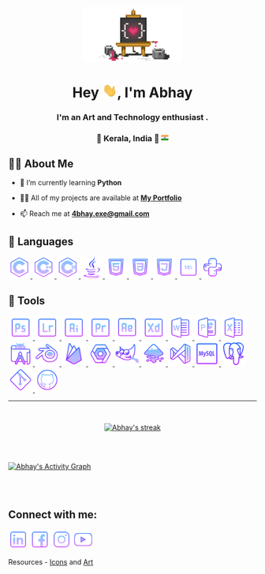 <p align="center"><a href="#"><img  width="40%" height="40%"  src="img/IntroBG2.png" /></a></p>
<h1 align="center">Hey <img src="img/wave.gif" width="30px">, I'm Abhay</h1> 

<h3 align="center">I'm an Art and Technology enthusiast .</h3>
<h3 align="center">📌 Kerala, India 🌴 <img src="img/icon/IN.svg" width="15px"></h3>


## 🙋‍♂️ About Me

<!-- - 🔭 I’m currently working on **[Wut?](https://Link)** -->

- 🌱 I’m currently learning **Python**

<!-- - 👯 I’m looking to collaborate on **OpenSource Projects** -->

- 👨‍💻 All of my projects are available at **[My Portfolio](https://portfolioLink)**

- 📫 Reach me at **4bhay.exe@gmail.com**
<!--
- ⚡ -->

## 🚀 Languages

<p align="left"> 
    <a href="https://en.wikipedia.org/wiki/C_(programming_language)" target="_blank"> <img src="img/icon/Lang/C.png" width="45px" />  </a>
    <a href="https://www.cplusplus.com/" target="_blank"> <img src="img/icon/Lang/Cpp.png" width="45px" />  </a>  
    <a href="https://docs.microsoft.com/en-us/dotnet/csharp/" target="_blank"> <img src="img/icon/Lang/CSharp.png" width="45px" />  </a>
    <a href="https://www.java.com" target="_blank"> <img src="img/icon/Lang/Java.png" width="45px" />  </a>
    <a href="https://html.com/" target="_blank"> <img src="img/icon/Lang/HTML.png" width="45px" />  </a>
    <a href="https://en.wikipedia.org/wiki/CSS" target="_blank"> <img src="img/icon/Lang/CSS.png" width="45px" />  </a>
    <a href="https://www.javascript.com/" target="_blank"> <img src="img/icon/Lang/JS.png" width="45px" />  </a>
    <a href="https://en.wikipedia.org/wiki/SQL" target="_blank"> <img src="img/icon/Lang/SQL.png" width="45px" />  </a>
    <a href="https://www.python.org/" target="_blank"> <img src="img/icon/Lang/Python.png" width="45px" />  </a>    
   
</p>

## 🚀 Tools

<p align="left"> 
    <a href="https://www.adobe.com/in/products/photoshop.html" target="_blank"> <img src="img/icon/Tools/Ps.png" width="50px" />  </a>
    <a href="https://www.adobe.com/in/products/photoshop-lightroom.html" target="_blank"> <img src="img/icon/Tools/Lr.png" width="50px" />  </a>
    <a href="https://www.adobe.com/in/products/illustrator.html" target="_blank"> <img src="img/icon/Tools/Ai.png" width="50px" />  </a>
    <a href="https://www.adobe.com/in/products/premiere.html" target="_blank"> <img src="img/icon/Tools/Pr.png" width="50px" />  </a>
    <a href="https://www.adobe.com/in/products/aftereffects.html" target="_blank"> <img src="img/icon/Tools/Ae.png" width="50px" />  </a>
    <a href="https://www.adobe.com/in/products/xd.html" target="_blank"> <img src="img/icon/Tools/Xd.png" width="50px" />  </a> 
    <a href="https://www.office.com/" target="_blank"> <img src="img/icon/Tools/MSW.png" width="50px" />  </a>
    <a href="https://www.office.com/" target="_blank"> <img src="img/icon/Tools/MSPP.png" width="50px" />  </a>
    <a href="https://www.office.com/" target="_blank"> <img src="img/icon/Tools/MSExcell.png" width="50px" />  </a>
    <a href="https://developer.android.com/studio" target="_blank"> <img src="img/icon/Tools/AndroidStudio.png" width="50px" />  </a>
    <a href="https://www.blender.org/" target="_blank"> <img src="img/icon/Tools/Blender.png" width="50px" />  </a>
    <a href="https://firebase.google.com/" target="_blank"> <img src="img/icon/Tools/Firebase.png" width="50px" />  </a>
    <a href="https://cloud.google.com/" target="_blank"> <img src="img/icon/Tools/GCP.png" width="50px" />  </a>
    <a href="https://www.gimp.org/" target="_blank"> <img src="img/icon/Tools/Gimp.png" width="50px" />  </a>
    <a href="https://inkscape.org/" target="_blank"> <img src="img/icon/Tools/Inkscape.png" width="50px" />  </a>
    <a href="https://visualstudio.microsoft.com/" target="_blank"> <img src="img/icon/Tools/MSVS.png" width="50px" />  </a>
    <a href="https://www.mysql.com/" target="_blank"> <img src="img/icon/Tools/MySQL.png" width="50px" />  </a>
    <a href="https://www.postgresql.org/" target="_blank"> <img src="img/icon/Tools/PSQL.png" width="50px" />  </a>
    <a href="https://git-scm.com/" target="_blank"> <img src="img/icon/Tools/Git.png" width="50px" />  </a>
    <a href="https://github.com/" target="_blank"> <img src="img/icon/Tools/GitHub.png" width="50px" />  </a>

    


<hr>

<br/>

<p align="center">
    <a href="https://github.com/AbhxyDxs/github-readme-streak-stats">
        <img title="🔥 Get streak stats for your profile at git.io/streak-stats" alt="Abhay's streak" src="https://github-readme-streak-stats.herokuapp.com/?user=AbhxyDxs&theme=dark&hide_border=true&stroke=0000&background=060A0CD0&date_format=j%20M%5B%20Y%5D&fire=84C2FF&ring=CCB1FF&currStreakNum=84C2FF&currStreakLabel=CCB1FF&sideNums=84C2FF&sideLabels=CCB1FF"/>
    </a>
</p>
<!--
## 📊 My Github Stats

  <br/>
    <a href="https://github.com/AbhxyDxs/github-readme-streak-stats"><img alt="Abhay's Github Stats" src="https://github-readme-stats.vercel.app/api?username=AbhxyDxs&show_icons=true&count_private=true&theme=react&hide_border=true&bg_color=060A0CD0" /></a>
  <a href="https://github.com/AbhxyDxs/github-readme-streak-stats"><img alt="Abhay's Top Languages" src="https://github-readme-stats.vercel.app/api/top-langs/?username=AbhxyDxs&langs_count=8&count_private=true&layout=compact&theme=react&hide_border=true&bg_color=060A0CD0" /></a>
  <br/>
  <b>Note:</b> Top languages is only a metric of the languages my public code consists of and doesn't reflect experience or skill level.
-->

<br/>
<br/>

<a href="https://github.com/AbhxyDxs/github-readme-activity-graph"><img alt="Abhay's Activity Graph" src="https://activity-graph.herokuapp.com/graph?username=AbhxyDxs&bg_color=060A0CD0&color=84c2ff&line=ccb1ff&point=FFFFFF&hide_border=true" /></a>

<br/>
<br/>

## Connect with me:
<p align="center">

<a href = "https://www.linkedin.com/in/4bhxy/"><img src="img/icon/Social/LinkedIN.png" width="40px"/></a>
<a href = "https://www.facebook.com/Abhay.Das.DamOdar/"><img src="img/icon/Social/Fb.png" width="40px"/></a>
<a href = "https://www.instagram.com/4bhxy"><img src="img/icon/Social/Insta.png" width="40px"/></a>
<a href = "https://www.youtube.com/watch?v=dQw4w9WgXcQ"><img src="img/icon/Social/YT.png" width="40px"/></a>


</p>

<!-- ## ❤ Views and Followers
<a href="https://github.com/Meghna-DAS/github-profile-views-counter">
    <img src="https://komarev.com/ghpvc/?username=AbxyDxs">
  </a>
<a href="https://github.com/AbxyDxs?tab=followers"><img src="https://img.shields.io/github/followers/AbxyDxs?label=Followers&style=social" alt="GitHub Badge"></a> -->

Resources -
 [Icons](https://icons8.com/icons/) and
 [Art](https://dev.to/annarankin)

